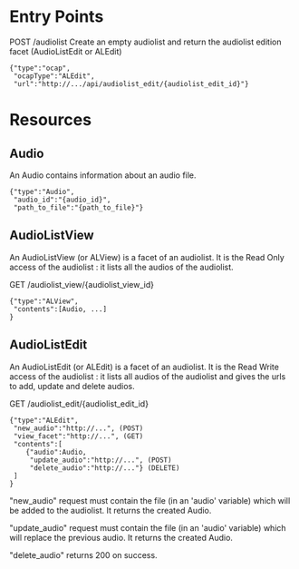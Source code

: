 # Entry Points

POST /audiolist
Create an empty audiolist and return the audiolist edition facet (AudioListEdit or ALEdit)

```
{"type":"ocap",
 "ocapType":"ALEdit",
 "url":"http://.../api/audiolist_edit/{audiolist_edit_id}"}
```

# Resources

## Audio

An Audio contains information about an audio file.

```
{"type":"Audio",
 "audio_id":"{audio_id}",
 "path_to_file":"{path_to_file}"}
```

## AudioListView

An AudioListView (or ALView) is a facet of an audiolist.
It is the Read Only access of the audiolist : it lists all the audios of the audiolist.

GET /audiolist_view/{audiolist_view_id}

```
{"type":"ALView",
 "contents":[Audio, ...]
}
```

## AudioListEdit

An AudioListEdit (or ALEdit) is a facet of an audiolist.
It is the Read Write access of the audiolist : it lists all audios of the audiolist and gives the urls to add, update and delete audios.

GET /audiolist_edit/{audiolist_edit_id}

```
{"type":"ALEdit",
 "new_audio":"http://...", (POST)
 "view_facet":"http://...", (GET)
 "contents":[
    {"audio":Audio,
     "update_audio":"http://...", (POST)
     "delete_audio":"http://..."} (DELETE)
 ]
}
```

"new_audio" request must contain the file (in an 'audio' variable) which will be added to the audiolist.
It returns the created Audio.

"update_audio" request must contain the file (in an 'audio' variable) which will replace the previous audio.
It returns the created Audio.

"delete_audio" returns 200 on success.